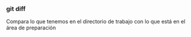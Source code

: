 ### git diff
Compara lo que tenemos en el directorio de trabajo con lo que está en el área de preparación
